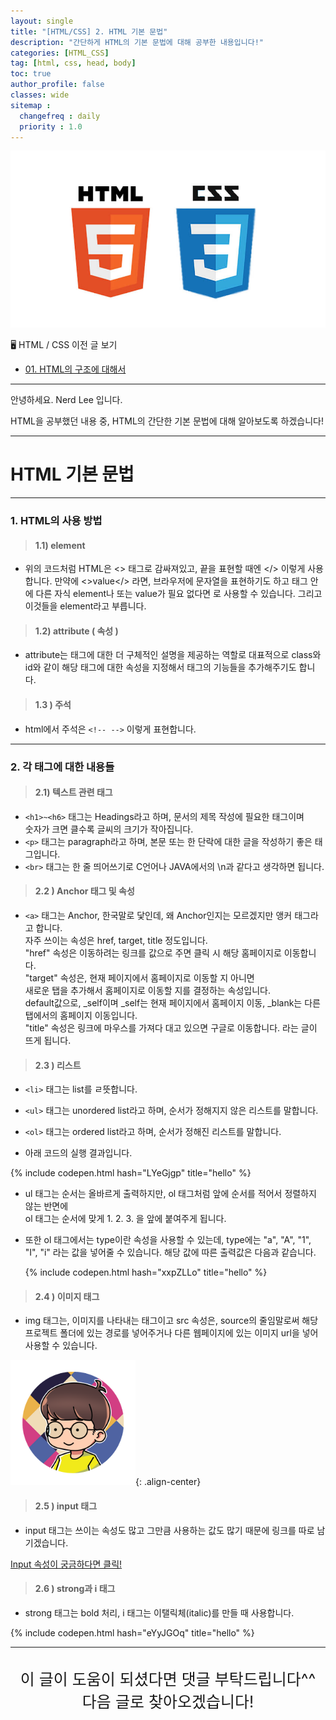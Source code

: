 ```yaml
---
layout: single
title: "[HTML/CSS] 2. HTML 기본 문법"
description: "간단하게 HTML의 기본 문법에 대해 공부한 내용입니다!"
categories: [HTML_CSS]
tag: [html, css, head, body]
toc: true
author_profile: false
classes: wide
sitemap :
  changefreq : daily
  priority : 1.0
---
```


![](/assets/img/etc/html_css.jpeg)

🖥 HTML / CSS 이전 글 보기

- [01. HTML의 구조에 대해서](/html_css/0001/)

---

안녕하세요. Nerd Lee 입니다.

HTML을 공부했던 내용 중, HTML의 간단한 기본 문법에 대해 알아보도록 하겠습니다!

---

# HTML 기본 문법

---

### 1. HTML의 사용 방법

> #### 1.1) element

<script src="https://gist.github.com/Nerd-Lee/449a6afedb863100f8ed230c78a92ec7.js"></script>

- 위의 코드처럼 HTML은 <> 태그로 감싸져있고, 끝을 표현할 때엔 </> 이렇게 사용합니다.
  만약에 <>value</> 라면, 브라우저에 문자열을 표현하기도 하고
  태그 안에 다른 자식 element나 또는 value가 필요 없다면 <tag/> 로 사용할 수 있습니다.
  그리고 이것들을 element라고 부릅니다.

> #### 1.2) attribute ( 속성 )

<script src="https://gist.github.com/Nerd-Lee/00c24fed1ef34a68859d871df09e34a5.js"></script>

- attribute는 태그에 대한 더 구체적인 설명을 제공하는 역할로
  대표적으로 class와 id와 같이 해당 태그에 대한 속성을 지정해서 태그의 기능들을 추가해주기도 합니다.

> #### 1.3 ) 주석

<script src="https://gist.github.com/Nerd-Lee/c4666a2c41522253eccacd42a1fcfc30.js"></script>

- html에서 주석은 `<!-- -->` 이렇게 표현합니다.

---

### 2. 각 태그에 대한 내용들

> #### 2.1) 텍스트 관련 태그

<script src="https://gist.github.com/Nerd-Lee/24d227b00b957dd486cb2eaec836d7da.js"></script>

- `<h1>~<h6>` 태그는 Headings라고 하며, 문서의 제목 작성에 필요한 태그이며<br>숫자가 크면 클수록 글씨의 크기가 작아집니다.
- `<p>` 태그는 paragraph라고 하며, 본문 또는 한 단락에 대한 글을 작성하기 좋은 태그입니다.
- `<br>` 태그는 한 줄 띄어쓰기로 C언어나 JAVA에서의 \n과 같다고 생각하면 됩니다.

> #### 2.2 ) Anchor 태그 및 속성

<script src="https://gist.github.com/Nerd-Lee/dc67bb3c9d15c281389c5f6391ce05b7.js"></script>

- `<a>` 태그는 Anchor, 한국말로 닻인데, 왜 Anchor인지는 모르겠지만 앵커 태그라고 합니다.<br>
  자주 쓰이는 속성은 href, target, title 정도입니다.<br>
  "href" 속성은 이동하려는 링크를 값으로 주면 클릭 시 해당 홈페이지로 이동합니다.<br>
  "target" 속성은, 현재 페이지에서 홈페이지로 이동할 지 아니면<br>
  새로운 탭을 추가해서 홈페이지로 이동할 지를 결정하는 속성입니다.<br>
  default값으로, \_self이며 \_self는 현재 페이지에서 홈페이지 이동, \_blank는 다른 탭에서의 홈페이지 이동입니다.<br>
  "title" 속성은 링크에 마우스를 가져다 대고 있으면 구글로 이동합니다. 라는 글이 뜨게 됩니다.<br>

> #### 2.3 ) 리스트

<script src="https://gist.github.com/Nerd-Lee/8ca7474e3df7462946b6914c38a42dfe.js"></script>

- `<li>` 태그는 list를 ㄹ뜻합니다.
- `<ul>` 태그는 unordered list라고 하며, 순서가 정해지지 않은 리스트를 말합니다.
- `<ol>` 태그는 ordered list라고 하며, 순서가 정해진 리스트를 말합니다.

- 아래 코드의 실행 결과입니다.

{% include codepen.html hash="LYeGjgp" title="hello" %}

- ul 태그는 순서는 올바르게 출력하지만, ol 태그처럼 앞에 순서를 적어서 정렬하지 않는 반면에<br>
  ol 태그는 순서에 맞게 1. 2. 3. 을 앞에 붙여주게 됩니다.

- 또한 ol 태그에서는 type이란 속성을 사용할 수 있는데, type에는 "a", "A", "1", "I", "i" 라는 값을 넣어줄 수 있습니다.
  해당 값에 따른 출력값은 다음과 같습니다.

  {% include codepen.html hash="xxpZLLo" title="hello" %}

> #### 2.4 ) 이미지 태그

- img 태그는, 이미지를 나타내는 태그이고 src 속성은, source의 줄임말로써
  해당 프로젝트 폴더에 있는 경로를 넣어주거나 다른 웹페이지에 있는 이미지 url을 넣어 사용할 수 있습니다.

<img src="/assets/img/etc/logo.png" style="width:200px; height:200px;"/>{: .align-center}

> #### 2.5 ) input 태그

- input 태그는 쓰이는 속성도 많고 그만큼 사용하는 값도 많기 때문에 링크를 따로 남기겠습니다.

<a href="https://developer.mozilla.org/ko/docs/Web/HTML/Element/Input" class="btn btn--primary" target="_blank">Input 속성이 궁금하다면 클릭!</a>

> #### 2.6 ) strong과 i 태그

- strong 태그는 bold 처리, i 태그는 이탤릭체(italic)를 만들 때 사용합니다.

{% include codepen.html hash="eYyJGOq" title="hello" %}

---

<br>

<div style="font-size:25px; text-align:center">
이 글이 도움이 되셨다면 댓글 부탁드립니다^^<br>
다음 글로 찾아오겠습니다!

</div>
